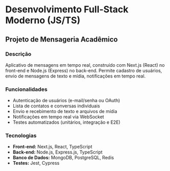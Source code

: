 # Desenvolvimento Full-Stack Moderno (JS/TS)

## Projeto de Mensageria Acadêmico

### Descrição
Aplicativo de mensagens em tempo real, construído com Next.js (React) no front-end e Node.js (Express) no back-end. Permite cadastro de usuários, envio de mensagens de texto e mídia, notificações em tempo real.

### Funcionalidades
- Autenticação de usuários (e-mail/senha ou OAuth)
- Lista de contatos e conversas individuais
- Envio e recebimento de texto e arquivos de mídia
- Notificações em tempo real via WebSocket
- Testes automatizados (unitários, integração e E2E)

### Tecnologias
- **Front-end:** Next.js, React, TypeScript  
- **Back-end:** Node.js, Express.js, TypeScript  
- **Banco de Dados:** MongoDB, PostgreSQL, Redis  
- **Testes:** Jest, Cypress
